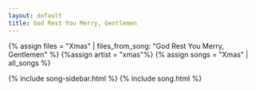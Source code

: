 ```yaml
---
layout: default
title: God Rest You Merry, Gentlemen
---
```


{% assign files = "Xmas" | files_from_song: "God Rest You Merry, Gentlemen" %}
{%assign artist = "xmas"%}
{% assign songs = "Xmas" | all_songs %}

{% include song-sidebar.html %}
{% include song.html %}